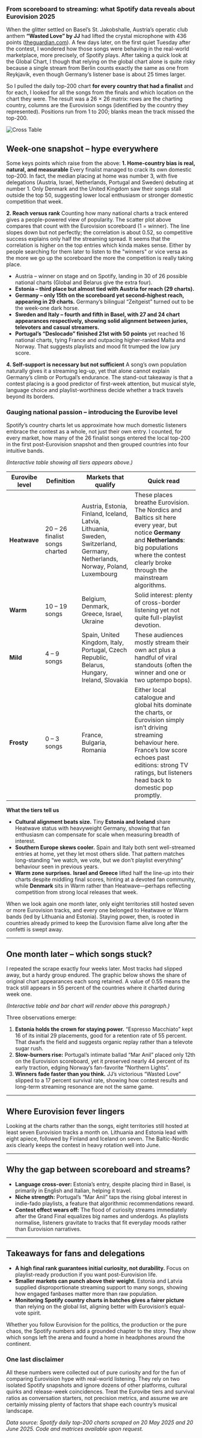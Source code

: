 ### From scoreboard to streaming: what Spotify data reveals about Eurovision 2025

When the glitter settled on Basel’s St. Jakobshalle, Austria’s operatic club anthem **“Wasted Love” by JJ** had lifted the crystal microphone with 436 points ([theguardian.com][1]). A few days later, on the first quiet Tuesday after the contest, I wondered how those songs were behaving in the real-world marketplace, more precisely, of Spotify plays. After taking a quick look at the Global Chart, I though that relying on the global chart alone is quite risky because a single stream from Berlin counts exactly the same as one from Reykjavík, even though Germany’s listener base is about 25 times larger.

So I pulled the daily top-200 chart **for every country that had a finalist** and for each, I looked for all the songs from the finals and which location on the chart they were. The result was a 26 × 26 matrix: rows are the charting country, columns are the Eurovision songs (identified by the country they represented). Positions run from 1 to 200; blanks mean the track missed the top-200.

![Cross Table](./graphs/cross.png)

## Week-one snapshot – hype everywhere

Some keys points which raise from the above:
**1. Home-country bias is real, natural, and measurable**
Every finalist managed to crack its own domestic top-200. In fact, the median placing at home was number 3, with five delegations (Austria, Israel, Netherlands, Portugal and Sweden) debuting at number 1. Only Denmark and the United Kingdom saw their songs stall outside the top 50, suggesting lower local enthusiasm or stronger domestic competition that week.

**2. Reach versus rank**
Counting how many national charts a track entered gives a people-powered view of popularity. The scatter plot above compares that count with the Eurovision scoreboard (1 = winner). The line slopes down but not perfectly; the correlation is about 0.52, so competitive success explains only half the streaming spread. It seems that the correlation is higher on the top entries which kinda makes sense. Either by people searching for them later to listen to the "winners" or vice versa as the more we go up the scoreboard the more the competition is really taking place.

- Austria – winner on stage and on Spotify, landing in 30 of 26 possible national charts (Global and Belarus give the extra four).
- **Estonia – third place but almost tied with Austria for reach (29 charts).**
- **Germany – only 15th on the scoreboard yet second–highest reach, appearing in 29 charts.** Germany’s bilingual “Zeitgeist” turned out to be the week-one dark horse.
- **Sweden and Italy – fourth and fifth in Basel, with 27 and 24 chart appearances respectively, showing solid alignment between juries, televoters and casual streamers.**
- **Portugal’s “Deslocado” finished 21st with 50 points** yet reached 16 national charts, tying France and outpacing higher-ranked Malta and Norway. That suggests playlists and mood fit trumped the low jury score.

**4. Self-support is necessary but not sufficient**
A song’s own population naturally gives it a streaming leg-up, yet that alone cannot explain Germany’s climb or Portugal’s endurance. The stand-out takeaway is that a contest placing is a good predictor of first-week attention, but musical style, language choice and playlist-worthiness decide whether a track travels beyond its borders.

### Gauging national passion – introducing the **Eurovibe level**

Spotify’s country charts let us approximate how much domestic listeners embrace the contest as a whole, not just their own entry. I counted, for every market, how many of the 26 finalist songs entered the local top-200 in the first post-Eurovision snapshot and then grouped countries into four intuitive bands.

_(Interactive table showing all tiers appears above.)_

| Eurovibe level | Definition                     | Markets that qualify                                                                                                         | Quick read                                                                                                                                                                                                                             |
| -------------- | ------------------------------ | ---------------------------------------------------------------------------------------------------------------------------- | -------------------------------------------------------------------------------------------------------------------------------------------------------------------------------------------------------------------------------------- |
| **Heatwave**   | 20 – 26 finalist songs charted | Austria, Estonia, Finland, Iceland, Latvia, Lithuania, Sweden, Switzerland, Germany, Netherlands, Norway, Poland, Luxembourg | These places breathe Eurovision. The Nordics and Baltics sit here every year, but notice **Germany** and **Netherlands**: big populations where the contest clearly broke through the mainstream algorithms.                           |
| **Warm**       | 10 – 19 songs                  | Belgium, Denmark, Greece, Israel, Ukraine                                                                                    | Solid interest: plenty of cross-border listening yet not quite full-playlist devotion.                                                                                                                                                 |
| **Mild**       | 4 – 9 songs                    | Spain, United Kingdom, Italy, Portugal, Czech Republic, Belarus, Hungary, Ireland, Slovakia                                  | These audiences mostly stream their own act plus a handful of viral standouts (often the winner and one or two uptempo bops).                                                                                                          |
| **Frosty**     | 0 – 3 songs                    | France, Bulgaria, Romania                                                                                                    | Either local catalogue and global hits dominate the charts, or Eurovision simply isn’t driving streaming behaviour here. France’s low score echoes past editions: strong TV ratings, but listeners head back to domestic pop promptly. |

**What the tiers tell us**

- **Cultural alignment beats size.** Tiny **Estonia and Iceland** share Heatwave status with heavyweight Germany, showing that fan enthusiasm can compensate for scale when measuring breadth of interest.
- **Southern Europe skews cooler.** Spain and Italy both sent well-streamed entries at home, yet they let most others slide. That pattern matches long-standing “we watch, we vote, but we don’t playlist everything” behaviour seen in previous years.
- **Warm zone surprises.** **Israel and Greece** lifted half the line-up into their charts despite middling final scores, hinting at a devoted fan community, while **Denmark** sits in Warm rather than Heatwave—perhaps reflecting competition from strong local releases that week.

When we look again one month later, only eight territories still hosted seven or more Eurovision tracks, and every one belonged to Heatwave or Warm bands (led by Lithuania and Estonia). Staying power, then, is rooted in countries already primed to keep the Eurovision flame alive long after the confetti is swept away.

---

## One month later – which songs stuck?

I repeated the scrape exactly four weeks later. Most tracks had slipped away, but a hardy group endured. The graphic below shows the share of original chart appearances each song retained. A value of 0.55 means the track still appears in 55 percent of the countries where it charted during week one.

_(Interactive table and bar chart will render above this paragraph.)_

Three observations emerge:

1. **Estonia holds the crown for staying power.** “Espresso Macchiato” kept 16 of its initial 29 placements, good for a retention rate of 55 percent. That dwarfs the field and suggests organic replay rather than a televote sugar rush.
2. **Slow-burners rise:** Portugal’s intimate ballad “Mar Anil” placed only 12th on the Eurovision scoreboard, yet it preserved nearly 44 percent of its early traction, edging Norway’s fan-favorite “Northern Lights”.
3. **Winners fade faster than you think.** JJ’s victorious “Wasted Love” slipped to a 17 percent survival rate, showing how contest results and long-term streaming resonance are not the same game.

---

## Where Eurovision fever lingers

Looking at the charts rather than the songs, eight territories still hosted at least seven Eurovision tracks a month on. Lithuania and Estonia lead with eight apiece, followed by Finland and Iceland on seven. The Baltic-Nordic axis clearly keeps the contest in heavy rotation well into June.

---

## Why the gap between scoreboard and streams?

- **Language cross-over:** Estonia’s entry, despite placing third in Basel, is primarily in English and Italian, helping it travel.
- **Niche strength:** Portugal’s “Mar Anil” taps the rising global interest in indie-fado playlists, a feature that algorithmic recommendations reward.
- **Contest effect wears off:** The flood of curiosity streams immediately after the Grand Final equalizes big names and underdogs. As playlists normalise, listeners gravitate to tracks that fit everyday moods rather than Eurovision narratives.

---

## Takeaways for fans and delegations

- **A high final rank guarantees initial curiosity, not durability.** Focus on playlist-ready production if you want post-Eurovision life.
- **Smaller markets can punch above their weight.** Estonia and Latvia supplied disproportionate streaming support to many songs, showing how engaged fanbases matter more than raw population.
- **Monitoring Spotify country charts in batches gives a fairer picture** than relying on the global list, aligning better with Eurovision’s equal-vote spirit.

Whether you follow Eurovision for the politics, the production or the pure chaos, the Spotify numbers add a grounded chapter to the story. They show which songs left the arena and found a home in headphones around the continent.

### One last disclaimer

All these numbers were collected out of pure curiosity and for the fun of comparing Eurovision hype with real-world listening. They rely on two isolated Spotify snapshots and ignore dozens of other platforms, cultural quirks and release-week coincidences. Treat the Eurovibe tiers and survival ratios as conversation starters, not precision metrics, and assume we are certainly missing plenty of factors that shape each country’s musical landscape.

_Data source: Spotify daily top-200 charts scraped on 20 May 2025 and 20 June 2025. Code and matrices available upon request._

[1]: https://www.theguardian.com/tv-and-radio/live/2025/may/17/2025-eurovision-song-contest-basel-switzerland-live-updates?utm_source=chatgpt.com "Eurovision song contest 2025 - as it happened"

[2]: https://eurovisionworld.com/eurovision/2025/estonia?utm_source=chatgpt.com "Eurovision 2025 Estonia: Tommy Cash - \"Espresso macchiato\""
